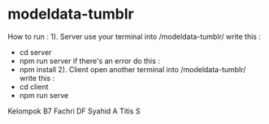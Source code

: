 # modeldata-tumblr
How to run :
1). Server
use your terminal into /modeldata-tumblr/
write this :
- cd server
- npm run server
if there's an error do this :
- npm install
2). Client
open another terminal into /modeldata-tumblr/
write this :
- cd client
- npm run serve

Kelompok B7
Fachri DF
Syahid A
Titis S
